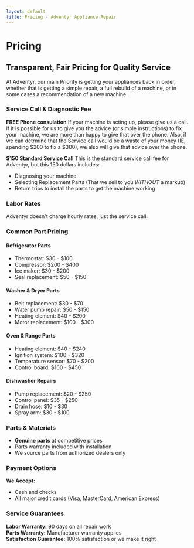 ```yaml
---
layout: default
title: Pricing - Adventyr Appliance Repair
---
```


# Pricing

## Transparent, Fair Pricing for Quality Service

At Adventyr, our main Priority is getting your appliances back in order, whether that is getting a simple repair, a full rebuild of a machine, or in some cases a recommendation of a new machine.

### Service Call & Diagnostic Fee

**FREE Phone consulation**
If your machine is acting up, please give us a call. If it is possible for us to give you the advice (or simple instructions) to fix your machine, we are more than happy to give that over the phone. Also, if we can detrmine that the Service call would be a waste of your money (IE, spending $200 to fix a $300), we also will give that advice over the phone. 

**$150 Standard Service Call**
This is the standard service call fee for Adventyr, but this 150 dollars includes:
- Diagnosing your machine
- Selecting Replacement Parts (That we sell to you *WITHOUT* a markup)
- Return trips to install the parts to get the machine working

### Labor Rates
Adventyr doesn't charge hourly rates, just the service call.

### Common Part Pricing

#### Refrigerator Parts
- Thermostat: $30 - $100
- Compressor: $200 - $400
- Ice maker: $30 - $200
- Seal replacement: $50 - $150

#### Washer & Dryer Parts
- Belt replacement: $30 - $70
- Water pump repair: $50 - $150
- Heating element: $40 - $200
- Motor replacement: $100 - $300

#### Oven & Range Parts
- Heating element: $40 - $240
- Ignition system: $100 - $320
- Temperature sensor: $70 - $200
- Control board: $100 - $450

#### Dishwasher Repairs
- Pump replacement: $20 - $250
- Control panel: $35 - $250
- Drain hose: $10 - $30
- Spray arm: $30 - $100

### Parts & Materials

- **Genuine parts** at competitive prices
- Parts warranty included with installation
- We source parts from authorized dealers only

### Payment Options

**We Accept:**
- Cash and checks
- All major credit cards (Visa, MasterCard, American Express)

### Service Guarantees

**Labor Warranty:** 90 days on all repair work  
**Parts Warranty:** Manufacturer warranty applies  
**Satisfaction Guarantee:** 100% satisfaction or we make it right
